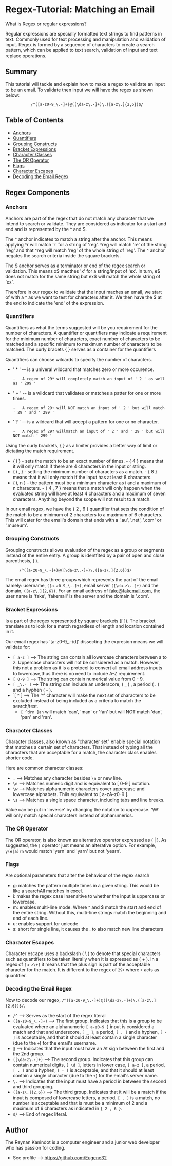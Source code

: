 # Regex-Tutorial:  Matching an Email

What is Regex or regular expressions?

Regular expressions are specially formatted text strings to find patterns in text. Commonly used for text processing and manipulation and validation of input. Regex is formed by a sequence of characters to create a search pattern, which can be applied to text search, validation of input and text replace operations.

## Summary

This tutorial will tackle and explain how to make a regex to validate an input to be an email.
To validate then input we will have the regex as shown below:       

               /^([a-z0-9_\.-]+)@([\da-z\.-]+)\.([a-z\.]{2,6})$/

## Table of Contents

- [Anchors](#anchors)
- [Quantifiers](#quantifiers)
- [Grouping Constructs](#grouping-constructs)
- [Bracket Expressions](#bracket-expressions)
- [Character Classes](#character-classes)
- [The OR Operator](#the-or-operator)
- [Flags](#flags)
- [Character Escapes](#character-escapes)
- [Decoding the Email Regex](#decoding-the-email-regex)

## Regex Components

### Anchors
Anchors are part of the regex that do not match any character that we intend to search or validate.  They are considered as indicator for a start and end and is represented by the ^ and $.

The ^ anchor indicates to match a string after the anchor.  This means applying ^r will match 'r' for a string of 'reg'.  ^reg will match 're' of the string 'reg' and that ^reg will match 'reg' of the whole string of 'reg'. The ^ anchor negates the search criteria inside the square brackets.

The $ anchor serves as a terminator or end of the regex search or validation.  This means x$ macthes 'x' for a string/input of 'ex'. In turn, e$ does not match for the same string but ex$ will match the whole string of 'ex'.

Therefore in our regex to validate that the input maches an email, we start of with a ^ as we want to test for characters after it.  We then have the $ at the end to indicate the 'end' of the expression.  

### Quantifiers

Quantifiers as what the terms suggested will be you requirement for the number of characters.  A quantifier or quantifiers may indicate a requirement for the minimum number of characters, exact number of characters to be matched and a specific minimum to maximum number of characters to be matched. The curly bracets { } serves as a container for the quantifiers

Quantifiers can choose wilcards to specify the number of characters.

-   ' * ' -- is a univeral wildcard that matches zero or more occurence. 
   
        -   A regex of 29* will completely match an input of ' 2 ' as well as ' 299 '
  
-   ' + '  -- is a wildcard that validates or matches a patter for one or more times.
   
        -   A regex of 29+ will NOT match an input of ' 2 ' but will match ' 29 ' and ' 299 '
     
-   ' ? ' -- is a wildcard that will accept a pattern for one or no character.
   
        -   A regex of 29? willmatch an input of ' 2 ' and ' 29 ' but will NOT match ' 299 ' 

Using the curly brackets, { } as a limiter provides a better way of limit or dictating the match requirement.

-   { i } - sets the match to be an exact number of times.
        -   { 4 } means that it will only match if there are 4 characters in the input or string.
-   { i , }   - setting the minimum number of characters as a match.
        -   { 8 } means that it will only match if the input has at least 8 characters.
-   { i, n }  - the pattern must be a minimum character as i and a maximum of n characters.
        -   { 4 , 7 } means that a match will only happen when the evaluated string will have at least 4 characters and a maximum of seven characters.  Anything beyond the scope will not result to a match.
    
In our email regex, we have the { 2 , 6 } quantifier that sets the condition of the match to be a minimum of 2 characters to a maximum of 6 characters. This will cater for the email's domain that ends with a '.au', '.net', '.com' or '.museum'.


### Grouping Constructs

Grouping constructs allows evaluation of the regex as a group or segments instead of the entire entry.  A group is identfited by a pair of open and close parenthesis, ( ).

          /^([a-z0-9_\.-]+)@([\da-z\.-]+)\.([a-z\.]{2,6})$/
          
The email regex has three groups which represents the part of the email namely: username, `([a-z0-9_\.-]+)`, email server `([\da-z\.-]+)` and the domain, `([a-z\.]{2,6})`.  For an email address of fake@fakemail.com, the user name is 'fake', 'fakemail' is the server and the domain is '.com'.


### Bracket Expressions

Is a part of the regex represented by square brackets ([ ]).  The bracket translate as to look for a match regardless of length and location contained in it. 

Our email regex has `[a-z0-9_\.-\d]' dissecting the expresion means we will validate for:
- `[ a-z ]`  --> The string can contain all lowercase characters between a to z. Uppercase characters will not be considered as a match.  However, this not a problem as it is a protocol to convert all email address inputs to lowercase,thus there is no need to include A-Z requirement.
- `[ 0-9 ]` --> The string can contain numerical value from 0 - 9.
- `[ _\.- ]` --> The string can include an underscore, ( _ ) , a period ( . ) and a hyphen ( - ).
- `[ ^ ] --> The '^' character will make the next set of characters to be excluded instead of being included as a criteria to match the search/test.
  - `[ ^drn ]an` will match 'can', 'man' or 'fan' but will NOT match 'dan', 'pan' and 'ran'.

### Character Classes

Character classes, also known as "character set" enable special notation that matches a certain set of characters.  That instead of typing all the characters that are acceptable for a match, the character class enables shorter code.

Here are common character classes:

- `.`  --> Matches any character besides `\n` or new line.
- `\d` --> Matches numeric digit and is equivalent to [ 0-9 ] notation.
- `\w` --> Matches alphanumeric characters cover uppercase and lowercase alphabets.  Thiis equivalent to [ a-zA-z0-9 ].
- `\s` --> Matches a single space character, including tabs and line breaks.

Value can be put in 'inverse' by changing the notation to uppercase.  '\W' will only match special characters instead of alphanumerics.

### The OR Operator

The OR operator, is also known as alternative operator expressed as ( | ).  As suggested, the `|` operator just means an alterative option.  For example, `y(e|a)rn` would match 'yern' and 'yarn' but not 'yearn'.

### Flags

Are optional parameters that alter the behaviour of the regex search

-    g: matches the pattern multiple times in a given string.  This would be like a searchAll matches in excel.
-    i: makes the regex case insensitive to whether the input is uppercase or lowercase.
-    m: enables multi-line mode. Where ^ and $ match the start and end of the entire string. Without this, multi-line strings match the beginning and end of each line.
-    u: enables support for unicode
-    s: short for single line, it causes the . to also match new line characters


### Character Escapes

Character escape uses a backslash ( \ ) to denote that special characters such as quantifiers to be taken literally when it is expressed as ( \+ ).  In a regex of `[a-z\+]` it means that the plus sign is part of the acceptable character for the match.  It is different to the regex of `29+` where ` + ` acts as quantifier.


### Decoding the Email Regex

Now to decode our regex, `/^([a-z0-9_\.-]+)@([\da-z\.-]+)\.([a-z\.]{2,6})$/`.

- `/^` --> Serves as the start of the regex literal
- `([a-z0-9_\.-]+)`  --> The first group. Indicates that this is a group to be evaluated where an alphanumeric `[ a-z0-9 ]` input is considered a match and that and underscore, `[ _ ]`, a period, `[ . ]` and a hyphen, `[ - ]` is acceptable, and that it should at least contain a single character (due to the `+`) for the email's username.
- `@` --> Indicates that the input must have an At sign between the first and the 2nd group.
- `([\da-z\.-]+)` --> The second group.  Indicates that this group can contain numerical digits, `[ \d ]`, letters in lower case, `[ a-z ]`, a period, `[ . ]` and a hyphen, `[ - ]` is acceptable, and that it should at least contain a single character (due to the `+`) for the email's server name.
- `\.` --> Indicates that the input must have a period in between the second and third grouping.
- `([a-z\.]{2,6})`  --> The third group.  Indicates that it will be a match if the input is composed of lowercase letters, a period, `[ . ]` is a match, no number is acceptable and that is must be a minimum of 2 and a maximum of 6 characters as indicated in `{ 2 , 6 }`.
- `$/`  --> End of regex literal.

## Author

The Reynan Kanindot is a computer engineer and a junior web developer who has passion for coding.
- See profile --> https://github.com/Eugene32

